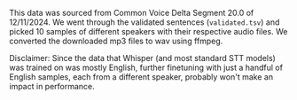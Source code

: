 This data was sourced from Common Voice Delta Segment 20.0 of 12/11/2024. We went through the validated sentences (`validated.tsv`) and picked 10 samples of different speakers with their respective audio files. We converted the downloaded mp3 files to wav using ffmpeg.

Disclaimer: Since the data that Whisper (and most standard STT models) was trained on was mostly English, further finetuning with just a handful of English samples, each from a different speaker, probably won't make an impact in performance.
